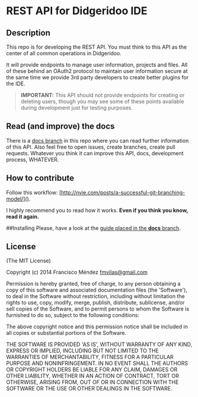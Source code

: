 # REST API for Didgeridoo IDE

## Description
This repo is for developing the REST API. You must think to this API as the center of all common operations in Didgeridoo.

It will provide endpoints to manage user information, projects and files. All of these behind an OAuth2 protocol to maintain user information secure at the same time we provide 3rd party developers to create better plugins for the IDE.

> **IMPORTANT:** This API should not provide endpoints for creating or deleting users, though you may see some of these points available during development just for testing purposes.

## Read (and improve) the docs

There is a [docs branch](https://github.com/fmvilas/didgeridoo-api/tree/docs) in this repo where you can read further information of this API. Also feel free to open issues, create branches, create pull requests. Whatever you think it can improve this API, docs, development process, WHATEVER.

## How to contribute

Follow this workflow: [http://nvie.com/posts/a-successful-git-branching-model/]().

I highly recommend you to read how it works. **Even if you think you know, read it again.**

##Installing
Please, have a look at the [guide placed in the **docs** branch](https://github.com/fmvilas/didgeridoo/tree/docs).

## License

(The MIT License)

Copyright (c) 2014 Francisco Méndez <fmvilas@gmail.com>

Permission is hereby granted, free of charge, to any person obtaining a copy of this software and associated documentation files (the 'Software'), to deal in the Software without restriction, including without limitation the rights to use, copy, modify, merge, publish, distribute, sublicense, and/or sell copies of the Software, and to permit persons to whom the Software is furnished to do so, subject to the following conditions:

The above copyright notice and this permission notice shall be included in all copies or substantial portions of the Software.

THE SOFTWARE IS PROVIDED 'AS IS', WITHOUT WARRANTY OF ANY KIND, EXPRESS OR IMPLIED, INCLUDING BUT NOT LIMITED TO THE WARRANTIES OF MERCHANTABILITY, FITNESS FOR A PARTICULAR PURPOSE AND NONINFRINGEMENT. IN NO EVENT SHALL THE AUTHORS OR COPYRIGHT HOLDERS BE LIABLE FOR ANY CLAIM, DAMAGES OR OTHER LIABILITY, WHETHER IN AN ACTION OF CONTRACT, TORT OR OTHERWISE, ARISING FROM, OUT OF OR IN CONNECTION WITH THE SOFTWARE OR THE USE OR OTHER DEALINGS IN THE SOFTWARE.
